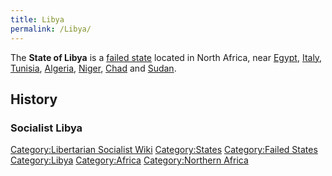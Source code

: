 ```yaml
---
title: Libya
permalink: /Libya/
---
```


The **State of Libya** is a [failed state](Failed_State "wikilink")
located in North Africa, near [Egypt](Egypt "wikilink"),
[Italy](Italy "wikilink"), [Tunisia](Tunisia "wikilink"),
[Algeria](Algeria "wikilink"), [Niger](Niger "wikilink"),
[Chad](Chad "wikilink") and [Sudan](Sudan "wikilink").

## History

### Socialist Libya

[Category:Libertarian Socialist
Wiki](Category:Libertarian_Socialist_Wiki "wikilink")
[Category:States](Category:States "wikilink") [Category:Failed
States](Category:Failed_States "wikilink")
[Category:Libya](Category:Libya "wikilink")
[Category:Africa](Category:Africa "wikilink") [Category:Northern
Africa](Category:Northern_Africa "wikilink")